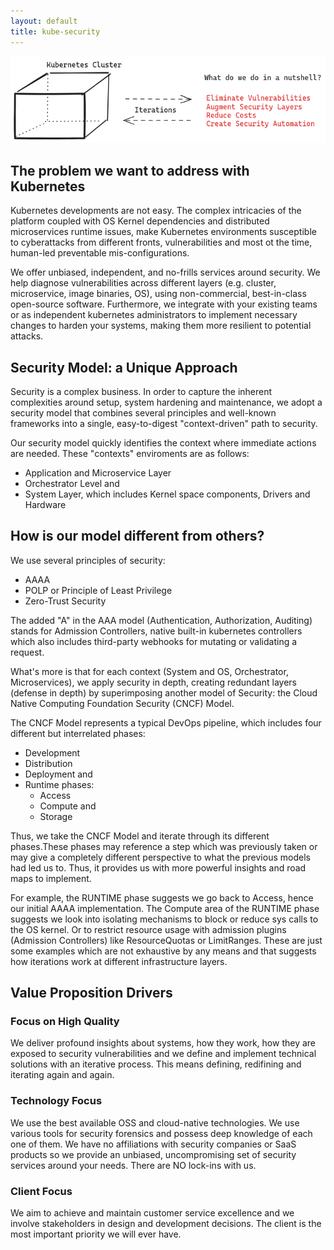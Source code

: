```yaml
---
layout: default
title: kube-security
---
```


![kube security](./assets/images/kube.png)


## The problem we want to address with Kubernetes

Kubernetes developments are not easy. The complex intricacies of the platform coupled with OS Kernel dependencies and distributed microservices runtime issues, make Kubernetes environments susceptible to cyberattacks from different fronts, vulnerabilities and most ot the time, human-led preventable mis-configurations.

We offer unbiased, independent, and no-frills services around security. We help diagnose vulnerabilities across different layers (e.g. cluster, microservice, image binaries, OS), using non-commercial, best-in-class open-source software. Furthermore, we integrate with your existing teams or as independent kubernetes administrators to implement necessary changes to harden your systems, making them more resilient to potential attacks.


## Security Model: a Unique Approach

Security is a complex business. In order to capture the inherent complexities around setup, system hardening and maintenance, we adopt a security model that combines several principles and well-known frameworks into a single, easy-to-digest "context-driven" path to security.

Our security model quickly identifies the context where immediate actions are needed. These "contexts" enviroments are as follows:

- Application and Microservice Layer
- Orchestrator Level and
- System Layer, which includes Kernel space components, Drivers and Hardware


## How is our model different from others?

We use several principles of security:

- AAAA
- POLP or Principle of Least Privilege
- Zero-Trust Security

The added "A" in the AAA model (Authentication, Authorization, Auditing) stands for Admission Controllers, native built-in kubernetes controllers which also includes third-party webhooks for mutating or validating a request. 

What's more is that for each context (System and OS, Orchestrator, Microservices), we apply security in depth, creating redundant layers (defense in depth) by superimposing another model of Security: the Cloud Native Computing Foundation Security (CNCF) Model.

The CNCF Model represents a typical DevOps pipeline, which includes four different but interrelated phases:

- Development
- Distribution
- Deployment and
- Runtime phases:
    - Access
    - Compute and
    - Storage

Thus, we take the CNCF Model and iterate through its different phases.These phases may reference a step which was previously taken or may give a completely different perspective to what the previous models had led us to. Thus, it provides us with more powerful insights and road maps to implement.

For example, the RUNTIME phase suggests we go back to Access, hence our initial AAAA implementation. The Compute area of the RUNTIME phase suggests we look into isolating mechanisms to block or reduce sys calls to the OS kernel. Or to restrict resource usage with admission plugins (Admission Controllers) like ResourceQuotas or LimitRanges. These are just some examples which are not exhaustive by any means and that suggests how iterations work at different infrastructure layers.


## Value Proposition Drivers

### Focus on High Quality

We deliver profound insights about systems, how they work, how they are exposed to security vulnerabilities and we define and implement technical solutions with an iterative process. This means defining, redifining and iterating again and again.

### Technology Focus

We use the best available OSS and cloud-native technologies. We use various tools for security forensics and possess deep knowledge of each one of them. We have no affiliations with security companies or SaaS products so we provide an unbiased, uncompromising set of security services around your needs. There are NO lock-ins with us.

### Client Focus

We aim to achieve and maintain customer service excellence and we involve
stakeholders in design and development decisions. The client is the most
important priority we will ever have.